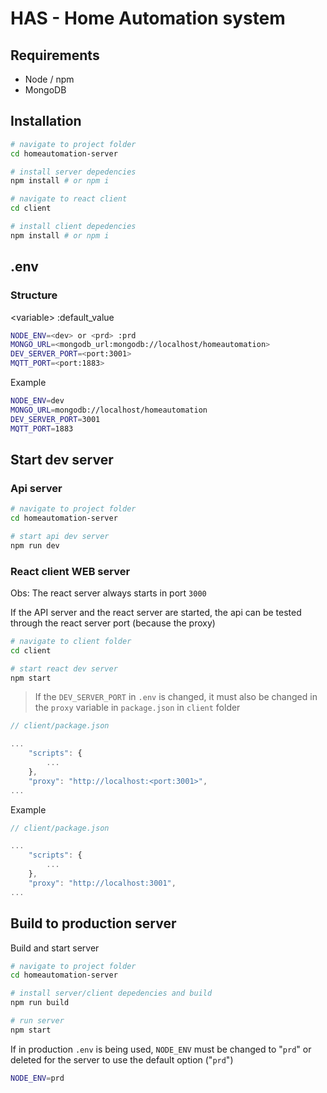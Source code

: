 
HAS - Home Automation system
=============================

## Requirements

- Node / npm
- MongoDB

## Installation

```bash
# navigate to project folder
cd homeautomation-server

# install server depedencies
npm install # or npm i

# navigate to react client
cd client

# install client depedencies
npm install # or npm i
```

## .env

### Structure

\<variable\>
\:default_value

```sh
NODE_ENV=<dev> or <prd> :prd
MONGO_URL=<mongodb_url:mongodb://localhost/homeautomation>
DEV_SERVER_PORT=<port:3001>
MQTT_PORT=<port:1883>
```

Example

```sh
NODE_ENV=dev
MONGO_URL=mongodb://localhost/homeautomation
DEV_SERVER_PORT=3001
MQTT_PORT=1883
```

## Start dev server

### Api server

```bash
# navigate to project folder
cd homeautomation-server

# start api dev server
npm run dev
```

### React client WEB server

Obs: The react server always starts in port `3000`

If the API server and the react server are started, the api can be tested through the react server port (because the proxy)

```bash
# navigate to client folder
cd client

# start react dev server
npm start
```

> If the `DEV_SERVER_PORT` in `.env` is changed, it must also be changed in the `proxy` variable in `package.json` in `client` folder

```javascript
// client/package.json

...
    "scripts": {
        ...
    },
    "proxy": "http://localhost:<port:3001>",
...
```

Example

```javascript
// client/package.json

...
    "scripts": {
        ...
    },
    "proxy": "http://localhost:3001",
...
```

## Build to production server

Build and start server

```bash
# navigate to project folder
cd homeautomation-server

# install server/client depedencies and build
npm run build

# run server
npm start
```

If in production `.env` is being used, `NODE_ENV` must be changed to "`prd`" or deleted for the server to use the default option ("`prd`")

```sh
NODE_ENV=prd
```